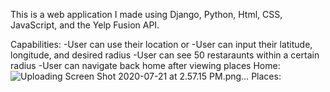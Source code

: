 This is a web application I made using Django, Python, Html, CSS, JavaScript, and the Yelp Fusion API.

Capabilities:
    -User can use their location or
    -User can input their latitude, longitude, and desired radius
    -User can see 50 restaraunts within a certain radius
    -User can navigate back home after viewing places
Home:
![Uploading Screen Shot 2020-07-21 at 2.57.15 PM.png…]()
Places:



